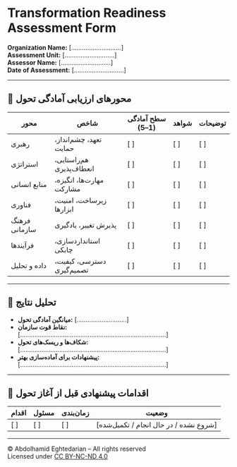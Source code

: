 # Transformation Readiness Assessment Form  
**Organization Name:** [............................]  
**Assessment Unit:** [............................]  
**Assessor Name:** [............................]  
**Date of Assessment:** [............................]  

---

## 🔹 محورهای ارزیابی آمادگی تحول

| محور | شاخص | سطح آمادگی (1–5) | شواهد | توضیحات |
|------|------|-------------------|--------|----------|
| رهبری | تعهد، چشم‌انداز، حمایت | [  ] | [  ] | [  ] |
| استراتژی | هم‌راستایی، انعطاف‌پذیری | [  ] | [  ] | [  ] |
| منابع انسانی | مهارت‌ها، انگیزه، مشارکت | [  ] | [  ] | [  ] |
| فناوری | زیرساخت، امنیت، ابزارها | [  ] | [  ] | [  ] |
| فرهنگ سازمانی | پذیرش تغییر، یادگیری | [  ] | [  ] | [  ] |
| فرآیندها | استانداردسازی، چابکی | [  ] | [  ] | [  ] |
| داده و تحلیل | دسترسی، کیفیت، تصمیم‌گیری | [  ] | [  ] | [  ] |

---

## 🔹 تحلیل نتایج

- **میانگین آمادگی تحول:** [............................]  
- **نقاط قوت سازمان:**  
  [..................................................................................]  
- **شکاف‌ها و ریسک‌های تحول:**  
  [..................................................................................]  
- **پیشنهادات برای آماده‌سازی بهتر:**  
  [..................................................................................]

---

## 🔹 اقدامات پیشنهادی قبل از آغاز تحول

| اقدام | مسئول | زمان‌بندی | وضعیت |
|-------|--------|------------|--------|
| [  ]  | [  ]   | [  ]       | [شروع نشده / در حال انجام / تکمیل‌شده] |

---

© Abdolhamid Eghtedarian – All rights reserved  
Licensed under [CC BY-NC-ND 4.0](https://creativecommons.org/licenses/by-nc-nd/4.0/)
